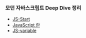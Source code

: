 
### 모던 자바스크립트 Deep Dive 정리

- [JS-Start](JS-Start.md)
- [JavaScript 란](JavaScript란.md)
- [JS-variable](JS-variable.md)